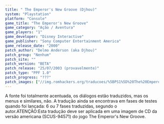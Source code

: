 ```yaml
---
title: " The Emperor's New Groove (Djhou)"
system: "Playstation"
platform: "Console"
game_title: "The Emperor's New Groove"
game_category: "Ação / Aventura"
game_players: "1"
game_developer: "Disney Interactive"
game_publisher: "Sony Computer Entertainment America"
game_release_date: "2000"
patch_author: "Delmo Anderson (aka Djhou)"
patch_group: "Nenhum"
patch_site: ""
patch_version: "BETA"
patch_release: "25/07/2003 (provavelmente)"
patch_type: "PPF 1.0"
patch_progress: "???"
patch_images: ["//img.romhackers.org/traducoes/%5BPS1%5D%20The%20Emperor's%20New%20Groove%20-%20Djhou%20-%201.jpg","//img.romhackers.org/traducoes/%5BPS1%5D%20The%20Emperor's%20New%20Groove%20-%20Djhou%20-%202.jpg","//img.romhackers.org/traducoes/%5BPS1%5D%20The%20Emperor's%20New%20Groove%20-%20Djhou%20-%203.jpg"]
---
```

A fonte foi totalmente acentuada, os diálogos estão traduzidos, mas os menus e similares, não. A tradução ainda se encontrava em fases de testes quando foi lançada: 6 ou 7 fases traduzidas, segundo o autor.ATENÇÃO:Esta tradução deve ser aplicada em uma imagem de CD da versão americana (SCUS-94571) do jogo The Emperor's New Groove.